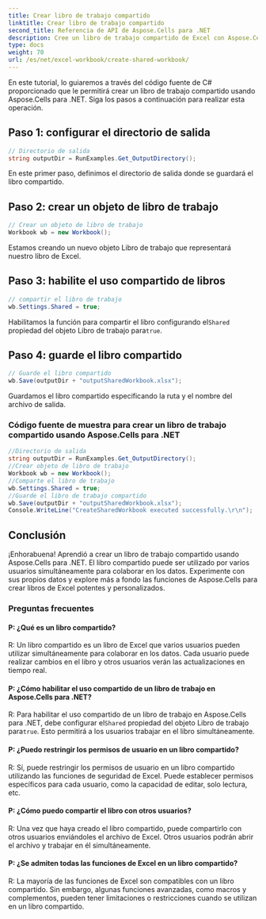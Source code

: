 ```yaml
---
title: Crear libro de trabajo compartido
linktitle: Crear libro de trabajo compartido
second_title: Referencia de API de Aspose.Cells para .NET
description: Cree un libro de trabajo compartido de Excel con Aspose.Cells para .NET para permitir la colaboración de datos simultánea.
type: docs
weight: 70
url: /es/net/excel-workbook/create-shared-workbook/
---
```

En este tutorial, lo guiaremos a través del código fuente de C# proporcionado que le permitirá crear un libro de trabajo compartido usando Aspose.Cells para .NET. Siga los pasos a continuación para realizar esta operación.

## Paso 1: configurar el directorio de salida

```csharp
// Directorio de salida
string outputDir = RunExamples.Get_OutputDirectory();
```

En este primer paso, definimos el directorio de salida donde se guardará el libro compartido.

## Paso 2: crear un objeto de libro de trabajo

```csharp
// Crear un objeto de libro de trabajo
Workbook wb = new Workbook();
```

Estamos creando un nuevo objeto Libro de trabajo que representará nuestro libro de Excel.

## Paso 3: habilite el uso compartido de libros

```csharp
// compartir el libro de trabajo
wb.Settings.Shared = true;
```

 Habilitamos la función para compartir el libro configurando el`Shared` propiedad del objeto Libro de trabajo para`true`.

## Paso 4: guarde el libro compartido

```csharp
// Guarde el libro compartido
wb.Save(outputDir + "outputSharedWorkbook.xlsx");
```

Guardamos el libro compartido especificando la ruta y el nombre del archivo de salida.

### Código fuente de muestra para crear un libro de trabajo compartido usando Aspose.Cells para .NET 
```csharp
//Directorio de salida
string outputDir = RunExamples.Get_OutputDirectory();
//Crear objeto de libro de trabajo
Workbook wb = new Workbook();
//Comparte el libro de trabajo
wb.Settings.Shared = true;
//Guarde el libro de trabajo compartido
wb.Save(outputDir + "outputSharedWorkbook.xlsx");
Console.WriteLine("CreateSharedWorkbook executed successfully.\r\n");
```

## Conclusión

¡Enhorabuena! Aprendió a crear un libro de trabajo compartido usando Aspose.Cells para .NET. El libro compartido puede ser utilizado por varios usuarios simultáneamente para colaborar en los datos. Experimente con sus propios datos y explore más a fondo las funciones de Aspose.Cells para crear libros de Excel potentes y personalizados.

### Preguntas frecuentes

#### P: ¿Qué es un libro compartido?

R: Un libro compartido es un libro de Excel que varios usuarios pueden utilizar simultáneamente para colaborar en los datos. Cada usuario puede realizar cambios en el libro y otros usuarios verán las actualizaciones en tiempo real.

#### P: ¿Cómo habilitar el uso compartido de un libro de trabajo en Aspose.Cells para .NET?

 R: Para habilitar el uso compartido de un libro de trabajo en Aspose.Cells para .NET, debe configurar el`Shared` propiedad del objeto Libro de trabajo para`true`. Esto permitirá a los usuarios trabajar en el libro simultáneamente.

#### P: ¿Puedo restringir los permisos de usuario en un libro compartido?

R: Sí, puede restringir los permisos de usuario en un libro compartido utilizando las funciones de seguridad de Excel. Puede establecer permisos específicos para cada usuario, como la capacidad de editar, solo lectura, etc.

#### P: ¿Cómo puedo compartir el libro con otros usuarios?

R: Una vez que haya creado el libro compartido, puede compartirlo con otros usuarios enviándoles el archivo de Excel. Otros usuarios podrán abrir el archivo y trabajar en él simultáneamente.

#### P: ¿Se admiten todas las funciones de Excel en un libro compartido?

R: La mayoría de las funciones de Excel son compatibles con un libro compartido. Sin embargo, algunas funciones avanzadas, como macros y complementos, pueden tener limitaciones o restricciones cuando se utilizan en un libro compartido.